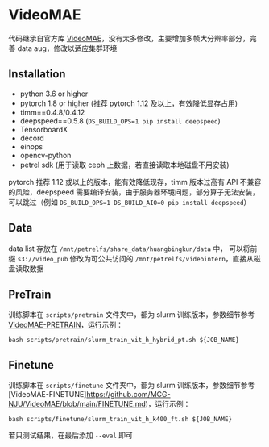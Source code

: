 # VideoMAE
代码继承自官方库 [VideoMAE](https://github.com/MCG-NJU/VideoMAE)，没有太多修改，主要增加多帧大分辨率部分，完善 data aug，修改以适应集群环境

## Installation
- python 3.6 or higher
- pytorch 1.8 or higher (推荐 pytorch 1.12 及以上，有效降低显存占用)
- timm==0.4.8/0.4.12
- deepspeed==0.5.8 (`DS_BUILD_OPS=1 pip install deepspeed`)
- TensorboardX
- decord
- einops
- opencv-python
- petrel sdk (用于读取 ceph 上数据，若直接读取本地磁盘不用安装)

pytorch 推荐 1.12 或以上的版本，能有效降低现存，timm 版本过高有 API 不兼容的风险，deepspeed 需要编译安装，由于服务器环境问题，部分算子无法安装，可以跳过（例如 `DS_BUILD_OPS=1 DS_BUILD_AIO=0 pip install deepspeed`）

## Data
data list 存放在 `/mnt/petrelfs/share_data/huangbingkun/data` 中， 可以将前缀 `s3://video_pub` 修改为可公共访问的 `/mnt/petrelfs/videointern`，直接从磁盘读取数据

## PreTrain
训练脚本在 `scripts/pretrain` 文件夹中，都为 slurm 训练版本，参数细节参考[VideoMAE-PRETRAIN](https://github.com/MCG-NJU/VideoMAE/blob/main/PRETRAIN.md)，运行示例：

```
bash scripts/pretrain/slurm_train_vit_h_hybrid_pt.sh ${JOB_NAME}
```

## Finetune
训练脚本在 `scripts/finetune` 文件夹中，都为 slurm 训练版本，参数细节参考[VideoMAE-FINETUNE]https://github.com/MCG-NJU/VideoMAE/blob/main/FINETUNE.md)，运行示例：

```
bash scripts/finetune/slurm_train_vit_h_k400_ft.sh ${JOB_NAME}
```

若只测试结果，在最后添加 `--eval` 即可
